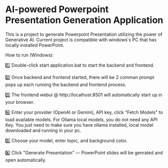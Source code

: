 # AI-powered Powerpoint Presentation Generation Application
This is a project to generate Powerpoint Presentation utilizing the power of Generative AI. Current project is compatible with windows's PC that has locally installed PowerPoint. 


How to run (Windows):

1️⃣ Double-click start application.bat to start the backend and frontend. 

2️⃣ Once backend and frontend started, there will be 2 comman prompt pops up each running the backend and frontend process. 

3️⃣ The frontend webui @ http://localhost:8501 will automatically start up in your browser.

4️⃣ Enter your provider (OpenAI or Gemini), API key, click "Fetch Models" to load available models. For Ollama local models, you do not need any API Key. You just need to make sure you have ollama installed, local model downloaded and running in your pc. 

5️⃣ Choose your model, enter topic, and background color.

6️⃣ Click "Generate Presentation" — PowerPoint slides will be genrated and open automatically.

